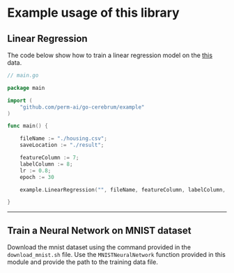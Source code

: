 # Example usage of this library

## Linear Regression

The code below show how to train a linear regression model on the [this]("https://www.kaggle.com/datasets/camnugent/california-housing-prices") data.

```go
// main.go

package main

import (
	"github.com/perm-ai/go-cerebrum/example"
)

func main() {

    fileName := "./housing.csv";
    saveLocation := "./result";

    featureColumn := 7;
    labelColumn := 8;
    lr := 0.8;
    epoch := 30

    example.LinearRegression("", fileName, featureColumn, labelColumn, lr, epoch, saveLocation);

}
```

---

## Train a Neural Network on MNIST dataset

Download the mnist dataset using the command provided in the `download_mnist.sh` file. Use the `MNISTNeuralNetwork` function provided in this module and provide the path to the training data file.